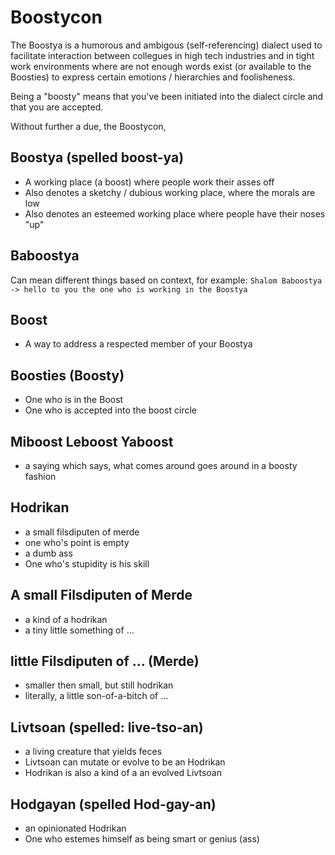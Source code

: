 # Boostycon

The Boostya is a humorous and ambigous (self-referencing) dialect  used to facilitate interaction between
collegues in high tech industries and in tight work environments where
are not enough words exist (or available to the Boosties) to express certain emotions / hierarchies and foolisheness.

Being a "boosty" means that you've been initiated into the dialect circle 
and that you are accepted.

Without further a due, the Boostycon,

## Boostya (spelled boost-ya)
- A working place (a boost) where people work their asses off
- Also denotes a sketchy / dubious working place, where the morals are low
- Also denotes an esteemed working place where people have their noses "up"

## Baboostya
Can mean different things based on context, for example:
```Shalom Baboostya -> hello to you the one who is working in the Boostya```

## Boost
- A way to address a respected member of your Boostya

## Boosties (Boosty)
- One who is in the Boost 
- One who is accepted into the boost circle

## Miboost Leboost Yaboost
- a saying which says, what comes around goes around in a boosty fashion


## Hodrikan
- a small filsdiputen of merde
- one who's point is empty
- a dumb ass
- One who's stupidity is his skill

## A small Filsdiputen of Merde
- a kind of a hodrikan
- a tiny little something of ...

## little Filsdiputen of ... (Merde)
- smaller then small, but still hodrikan
- literally, a little son-of-a-bitch of ...

## Livtsoan (spelled: live-tso-an)
- a living creature that yields feces
- Livtsoan can mutate or evolve to be an Hodrikan
- Hodrikan is also a kind of a an evolved Livtsoan

## Hodgayan (spelled Hod-gay-an)
- an opinionated Hodrikan
- One who estemes himself as being smart or genius (ass)

